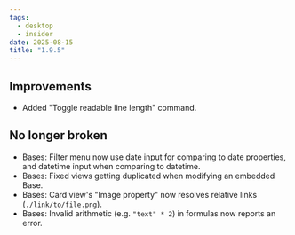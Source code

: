 ```yaml
---
tags:
  - desktop
  - insider
date: 2025-08-15
title: "1.9.5"
---
```


## Improvements

- Added "Toggle readable line length" command.

## No longer broken

- Bases: Filter menu now use date input for comparing to date properties, and datetime input when comparing to datetime.
- Bases: Fixed views getting duplicated when modifying an embedded Base.
- Bases: Card view's "Image property" now resolves relative links (`./link/to/file.png`).
- Bases: Invalid arithmetic (e.g. `"text" * 2`) in formulas now reports an error.
